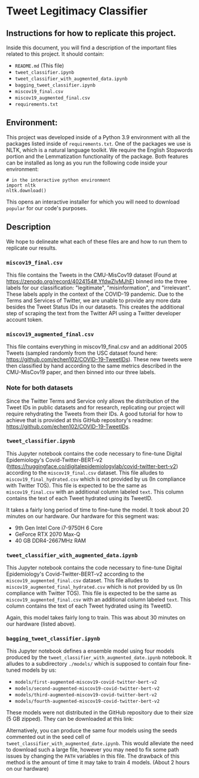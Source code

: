 # Tweet Legitimacy Classifier

## Instructions for how to replicate this project.

Inside this document, you will find a description of the important files related to this project. It should contain:

* `README.md` (This file)
* `tweet_classifier.ipynb`
* `tweet_classifier_with_augmented_data.ipynb`
* `bagging_tweet_classifier.ipynb`
* `miscov19_final.csv`
* `miscov19_augmented_final.csv`
* `requirements.txt`

## Environment:
This project was developed inside of a Python 3.9 environment with all the packages listed inside of `requirements.txt`. One of the packages we use is NLTK, which is a natural language toolkit. We require the English Stopwords portion and the Lemmatization functionality of the package. Both features can be installed as long as you run the following code inside your environment:
```
# in the interactive python environment
import nltk
nltk.download()
```
This opens an interactive installer for which you will need to download `popular` for our code's purposes.

## Description

We hope to delineate what each of these files are and how to run them to replicate our results.

### `miscov19_final.csv`

This file contains the Tweets in the CMU-MisCov19 dataset (Found at https://zenodo.org/record/4024154#.YfdwZlvMJhE) binned into the three labels for our classification: "legitimate", "misinformation", and "irrelevant". These labels apply in the context of the COVID-19 pandemic. Due to the Terms and Services of Twitter, we are unable to provide any more data besides the Tweet Status IDs in our datasets. This creates the additional step of scraping the text from the Twitter API using a Twitter developer account token.

### `miscov19_augmented_final.csv`

This file contains everything in miscov19_final.csv and an additional 2005 Tweets (sampled randomly from the USC dataset found here: https://github.com/echen102/COVID-19-TweetIDs). These new tweets were then classified by hand according to the same metrics described in the CMU-MisCov19 paper, and then binned into our three labels.

### Note for both datasets

Since the Twitter Terms and Service only allows the distribution of the Tweet IDs in public datasets and for research, replicating our project will require rehydrating the Tweets from their IDs. A good tutorial for how to achieve that is provided at this GitHub repository's readme: https://github.com/echen102/COVID-19-TweetIDs.

### `tweet_classifier.ipynb`

This Jupyter notebook contains the code necessary to fine-tune Digital Epidemiology's Covid-Twitter-BERT-v2 (https://huggingface.co/digitalepidemiologylab/covid-twitter-bert-v2) according to the `miscov19_final.csv` dataset. This file alludes to `miscov19_final_hydrated.csv` which is not provided by us (In compliance with Twitter TOS). This file is expected to be the same as `miscov19_final.csv` with an additional column labeled `text`. This column contains the text of each Tweet hydrated using its TweetID.

It takes a fairly long period of time to fine-tune the model. It took about 20 minutes on our hardware. Our hardware for this segment was:
* 9th Gen Intel Core i7-9750H 6 Core
* GeForce RTX 2070 Max-Q
* 40 GB DDR4-2667MHz RAM

### `tweet_classifier_with_augmented_data.ipynb`

This Jupyter notebook contains the code necessary to fine-tune Digital Epidemiology's Covid-Twitter-BERT-v2 according to the `miscov19_augmented_final.csv` dataset. This file alludes to `miscov19_augmented_final_hydrated.csv` which is not provided by us (In compliance with Twitter TOS). This file is expected to be the same as `miscov19_augmented_final.csv` with an additional column labeled `text`. This column contains the text of each Tweet hydrated using its TweetID.

Again, this model takes fairly long to train. This was about 30 minutes on our hardware (listed above).

### `bagging_tweet_classifier.ipynb`

This Jupyter notebook defines a ensemble model using four models produced by the `tweet_classifier_with_augmented_date.ipynb` notebook. It alludes to a subdirectory `./models/` which is supposed to contain four fine-tuned models by us:

* `models/first-augmented-miscov19-covid-twitter-bert-v2`
* `models/second-augmented-miscov19-covid-twitter-bert-v2`
* `models/third-augmented-miscov19-covid-twitter-bert-v2`
* `models/fourth-augmented-miscov19-covid-twitter-bert-v2`

These models were not distributed in the GitHub repository due to their size (5 GB zipped). They can be downloaded at this link:

Alternatively, you can produce the same four models using the seeds commented out in the seed cell of `tweet_classifier_with_augmented_date.ipynb`. This would alleviate the need to download such a large file, however you may need to fix some path issues by changing the `PATH` variables in this file. The drawback of this method is the amount of time it may take to train 4 models. (About 2 hours on our hardware)
